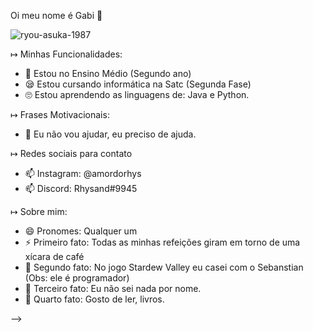 Oi meu nome é Gabi 👋


![ryou-asuka-1987](https://user-images.githubusercontent.com/106177061/182225578-e8ea0eda-23e9-487b-bfb3-c2d9bbae9ecb.gif)



↦ Minhas Funcionalidades:

- 🔭 Estou no Ensino Médio (Segundo ano)
- 😪 Estou cursando informática na Satc (Segunda Fase)
- 🙄 Estou aprendendo as linguagens de: Java e Python.

↦ Frases Motivacionais: 

- 🤔 Eu não vou ajudar, eu preciso de ajuda.

↦ Redes sociais para contato

- 📫 Instagram: @amordorhys
- 📫 Discord: Rhysand#9945

↦ Sobre mim:

- 😄 Pronomes: Qualquer um
- ⚡ Primeiro fato: Todas as minhas refeições giram em torno de uma xícara de café
- 🥺 Segundo fato: No jogo Stardew Valley eu casei com o Sebanstian (Obs: ele é programador) 
- 🤡 Terceiro fato: Eu não sei nada por nome. 
- 🥱 Quarto fato: Gosto de ler, livros.

-->
